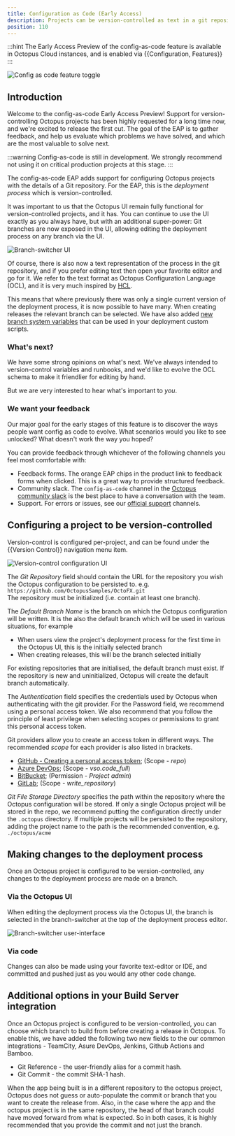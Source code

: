 ```yaml
---
title: Configuration as Code (Early Access) 
description: Projects can be version-controlled as text in a git repository 
position: 110 
---
```


:::hint
The Early Access Preview of the config-as-code feature is available in Octopus Cloud instances, and is enabled via {{Configuration, Features}}
:::

![Config as code feature toggle](config-as-code-feature-toggle.png "width=500")

## Introduction 

Welcome to the config-as-code Early Access Preview!  Support for version-controlling Octopus projects has been highly requested for a long time now, and we're excited to release the first cut. The goal of the EAP is to gather feedback, and help us evaluate which problems we have solved, and which are the most valuable to solve next.  

:::warning
Config-as-code is still in development. We strongly recommend not using it on critical production projects at this stage.
:::

The config-as-code EAP adds support for configuring Octopus projects with the details of a Git repository.  For the EAP, this is the _deployment process_ which is version-controlled.  

It was important to us that the Octopus UI remain fully functional for version-controlled projects, and it has.  You can continue to use the UI exactly as you always have, but with an additional super-power: Git branches are now exposed in the UI, allowing editing the deployment process on any branch via the UI. 

![Branch-switcher UI](branch-switcher-ui.png "width=500")

Of course, there is also now a text representation of the process in the git repository, and if you prefer editing text then open your favorite editor and go for it.  We refer to the text format as Octopus Configuration Language (OCL), and it is very much inspired by [HCL](https://github.com/hashicorp/hcl).

This means that where previously there was only a single current version of the deployment process, it is now possible to have many. When creating releases the relevant branch can be selected. We have also added [new branch system variables](https://octopus.com/docs/projects/variables/system-variables#release-branch-information) that can be used in your deployment custom scripts.

### What's next?

We have some strong opinions on what's next.  We've always intended to version-control variables and runbooks, and we'd like to evolve the OCL schema to make it friendlier for editing by hand.  

But we are very interested to hear what's important to _you_. 

### We want your feedback

Our major goal for the early stages of this feature is to discover the ways people want config as code to evolve.  What scenarios would you like to see unlocked?  What doesn't work the way you hoped? 

You can provide feedback through whichever of the following channels you feel most comfortable with: 

- Feedback forms.  The orange EAP chips in the product link to feedback forms when clicked. This is a great way to provide structured feedback. 
- Community slack. The `config-as-code` channel in the [Octopus community slack](https://octopus.com/slack) is the best place to have a conversation with the team.
- Support. For errors or issues, see our [official support](https://octopus.com/support) channels. 

## Configuring a project to be version-controlled 

Version-control is configured per-project, and can be found under the {{Version Control}} navigation menu item. 

![Version-control configuration UI](version-control-configuration.png "width=500")

The _Git Repository_ field should contain the URL for the repository you wish the Octopus configuration to be persisted to. e.g. `https://github.com/OctopusSamples/OctoFX.git`  
The repository must be initialized (i.e. contain at least one branch).

The _Default Branch Name_ is the branch on which the Octopus configuration will be written. It is the also the default branch which will be used in various situations, for example
- When users view the project's deployment process for the first time in the Octopus UI, this is the initially selected branch 
- When creating releases, this will be the branch selected initially

For existing repositories that are initialised, the default branch must exist. If the repository is new and uninitialized, Octopus will create the default branch automatically.

The _Authentication_ field specifies the credentials used by Octopus when authenticating with the git provider.  For the Password field, we recommend using a personal access token. We also recommend that you follow the principle of least privilege when selecting scopes or permissions to grant this personal access token. 

Git providers allow you to create an access token in different ways. The recommended *scope* for each provider is also listed in brackets. 

* [GitHub - Creating a personal access token](https://docs.github.com/en/authentication/keeping-your-account-and-data-secure/creating-a-personal-access-token); (Scope - *repo*)
* [Azure DevOps](https://docs.microsoft.com/en-us/azure/devops/organizations/accounts/use-personal-access-tokens-to-authenticate); (Scope - *vso.code_full*)
* [BitBucket](https://confluence.atlassian.com/bitbucketserver063/personal-access-tokens-972354166.html); (Permission - *Project admin*)
* [GitLab](https://docs.gitlab.com/ee/user/profile/personal_access_tokens.html); (Scope - *write_repository*)

_Git File Storage Directory_ specifies the path within the repository where the Octopus configuration will be stored.  If only a single Octopus project will be stored in the repo, we recommend putting the configuration directly under the `.octopus` directory. If multiple projects will be persisted to the repository, adding the project name to the path is the recommended convention, e.g. `./octopus/acme`

## Making changes to the deployment process 

Once an Octopus project is configured to be version-controlled, any changes to the deployment process are made on a branch. 

### Via the Octopus UI

When editing the deployment process via the Octopus UI, the branch is selected in the branch-switcher at the top of the deployment process editor.

![Branch-switcher user-interface](branch-switcher-ui.png "width=500")

### Via code

Changes can also be made using your favorite text-editor or IDE, and committed and pushed just as you would any other code change. 



## Additional options in your Build Server integration

Once an Octopus project is configured to be version-controlled, you can choose which branch to build from before creating a release in Octopus. To enable this, we have added the following two new fields to the our common integrations - TeamCity, Asure DevOps, Jenkins, Github Actions and Bamboo.

* Git Reference - the user-friendly alias for a commit hash.
* Git Commit - the commit SHA-1 hash.

When the app being built is in a different repository to the octopus project, Octopus does not guess or auto-populate the commit or branch that you want to create the release from. Also, in the case where the app and the octopus project is in the same repository, the head of that branch could have moved forward from what is expected. So in both cases, it is highly recommended that you provide the commit and not just the branch.
